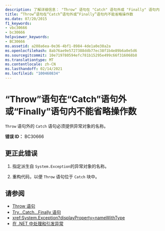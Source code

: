 ```yaml
---
description: 了解详细信息： "Throw" 语句在 "Catch" 语句外或 "Finally" 语句内不能省略操作数
title: “Throw”语句在“Catch”语句外或“Finally”语句内不能省略操作数
ms.date: 07/20/2015
f1_keywords:
- vbc30666
- bc30666
helpviewer_keywords:
- BC30666
ms.assetid: a208a6ea-0e36-4bf1-8984-4de1a0e38a2a
ms.openlocfilehash: 8ab76ae9e5727388ddb77ec38f1b4e89b6a0e5d6
ms.sourcegitcommit: 10e719780594efc781b15295e499c66f316068b8
ms.translationtype: MT
ms.contentlocale: zh-CN
ms.lasthandoff: 02/14/2021
ms.locfileid: "100460834"
---
```

# <a name="throw-statement-cannot-omit-operand-outside-a-catch-statement-or-inside-a-finally-statement"></a>“Throw”语句在“Catch”语句外或“Finally”语句内不能省略操作数

`Throw` 语句外的 `Catch` 语句必须提供异常对象的名称。  
  
 **错误 ID：** BC30666  
  
## <a name="to-correct-this-error"></a>更正此错误  
  
1. 指定派生自 `System.Exception`的异常对象的名称。  
  
2. 重构代码，以便 `Throw` 语句位于 `Catch` 块中。  
  
## <a name="see-also"></a>请参阅

- [Throw 语句](../language-reference/statements/throw-statement.md)
- [Try...Catch...Finally 语句](../language-reference/statements/try-catch-finally-statement.md)
- <xref:System.Exception?displayProperty=nameWithType>
- [在 .NET 中处理和引发异常](../../standard/exceptions/index.md)
